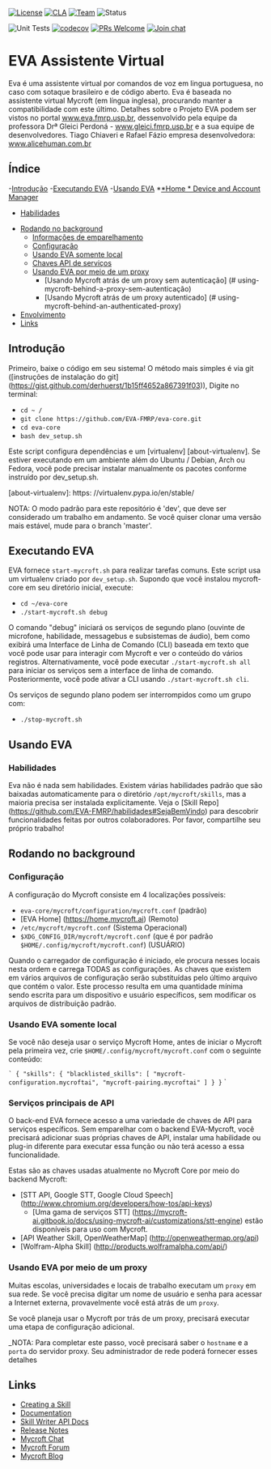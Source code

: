[![License](https://img.shields.io/badge/License-Apache%202.0-blue.svg)](LICENSE.md) 
[![CLA](https://img.shields.io/badge/CLA%3F-Required-blue.svg)](https://mycroft.ai/cla) 
[![Team](https://img.shields.io/badge/Team-Mycroft_Core-violetblue.svg)](https://github.com/MycroftAI/contributors/blob/master/team/Mycroft%20Core.md) 
![Status](https://img.shields.io/badge/-Production_ready-green.svg)

![Unit Tests](https://github.com/mycroftai/mycroft-core/workflows/Unit%20Tests/badge.svg)
[![codecov](https://codecov.io/gh/MycroftAI/mycroft-core/branch/dev/graph/badge.svg?token=zQzRlkXxAr)](https://codecov.io/gh/MycroftAI/mycroft-core)
[![PRs Welcome](https://img.shields.io/badge/PRs-welcome-brightgreen.svg)](http://makeapullrequest.com)
[![Join chat](https://img.shields.io/badge/Mattermost-join_chat-brightgreen.svg)](https://chat.mycroft.ai)

# EVA Assistente Virtual

Eva é uma assistente virtual por comandos de voz em lingua portuguesa, no caso com sotaque brasileiro
e de código aberto. Eva é baseada no assistente virtual Mycroft (em língua inglesa), procurando manter a compatibilidade com este último.
Detalhes sobre o Projeto EVA podem ser vistos no portal www.eva.fmrp.usp.br, dessenvolvido pela equipe da professora Drª Gleici Perdoná - www.gleici.fmrp.usp.br  e a sua equipe de desenvolvedores. Tiago Chiaveri e Rafael Fázio
empresa desenvolvedora: www.alicehuman.com.br

## Índice

-[Introdução](#introdução)
-[Executando EVA](#executando-eva)
-[Usando EVA](#usando-eva)
   *[*Home * Device and Account Manager](#home-device-and-account-manager)
   * [Habilidades](#habilidades)
- [Rodando no background](#Rodando-no-background)
   * [Informações de emparelhamento](#informações-de-emparelhamento)
   * [Configuração](#Configuração)
   * [Usando EVA somente local](#Usando-EVA-somente-local)
   * [Chaves API de serviços](#api-key-services)
   * [Usando EVA por meio de um proxy](#[Usando-EVA-por-meio-de-um-proxy)
     + [Usando Mycroft atrás de um proxy sem autenticação] (# using-mycroft-behind-a-proxy-sem-autenticação)
     + [Usando Mycroft atrás de um proxy autenticado] (# using-mycroft-behind-an-authenticated-proxy)
- [Envolvimento](#envolvimento)
- [Links](#links)

## Introdução

Primeiro, baixe o código em seu sistema! O método mais simples é via git ([instruções de instalação do git] (https://gist.github.com/derhuerst/1b15ff4652a867391f03)), 
Digite no terminal:
- `cd ~ /`
- `git clone https://github.com/EVA-FMRP/eva-core.git`
- `cd eva-core`
- `bash dev_setup.sh`


Este script configura dependências e um [virtualenv] [about-virtualenv]. Se estiver executando em um ambiente além do Ubuntu / Debian, Arch ou Fedora, você pode precisar instalar manualmente os pacotes conforme instruído por dev_setup.sh.

[about-virtualenv]: https: //virtualenv.pypa.io/en/stable/

NOTA: O modo padrão para este repositório é 'dev', que deve ser considerado um trabalho em andamento. Se você quiser clonar uma versão mais estável, mude para o branch 'master'.

## Executando EVA

EVA fornece `start-mycroft.sh` para realizar tarefas comuns. Este script usa um virtualenv criado por `dev_setup.sh`. Supondo que você instalou mycroft-core em seu diretório inicial, execute:

- `cd ~/eva-core`
- `./start-mycroft.sh debug`

O comando "debug" iniciará os serviços de segundo plano (ouvinte de microfone, habilidade, messagebus e subsistemas de áudio), bem como exibirá uma Interface de Linha de Comando (CLI) baseada em texto que você pode usar para interagir com Mycroft e ver o conteúdo do vários registros. Alternativamente, você pode executar `./start-mycroft.sh all` para iniciar os serviços sem a interface de linha de comando. Posteriormente, você pode ativar a CLI usando `./start-mycroft.sh cli`.

Os serviços de segundo plano podem ser interrompidos como um grupo com:
- `./stop-mycroft.sh`

## Usando EVA

### Habilidades

Eva não é nada sem habilidades. Existem várias habilidades padrão que são baixadas automaticamente para o diretório `/opt/mycroft/skills`, mas a maioria precisa ser instalada explicitamente. Veja o [Skill Repo] (https://github.com/EVA-FMRP/habilidades#SejaBemVindo) para descobrir funcionalidades feitas por outros colaboradores. Por favor, compartilhe seu próprio trabalho!

## Rodando no background

### Configuração
A configuração do Mycroft consiste em 4 localizações possíveis:
- `eva-core/mycroft/configuration/mycroft.conf` (padrão)
- [EVA Home] (https://home.mycroft.ai) (Remoto)
- `/etc/mycroft/mycroft.conf` (Sistema Operacional)
- `$XDG_CONFIG_DIR/mycroft/mycroft.conf` (que é por padrão` $HOME/.config/mycroft/mycroft.conf`) (USUÁRIO)

Quando o carregador de configuração é iniciado, ele procura nesses locais nesta ordem e carrega TODAS as configurações. As chaves que existem em vários arquivos de configuração serão substituídas pelo último arquivo que contém o valor. Este processo resulta em uma quantidade mínima sendo escrita para um dispositivo e usuário específicos, sem modificar os arquivos de distribuição padrão.

### Usando EVA somente local

Se você não deseja usar o serviço Mycroft Home, antes de iniciar o Mycroft pela primeira vez, crie `$HOME/.config/mycroft/mycroft.conf` com o seguinte conteúdo:

`` `
{
  "skills": {
    "blacklisted_skills": [
      "mycroft-configuration.mycroftai",
      "mycroft-pairing.mycroftai"
    ]
  }
}
`` `

### Serviços principais de API

O back-end EVA fornece acesso a uma variedade de chaves de API para serviços específicos. Sem emparelhar com o backend EVA-Mycroft, você precisará adicionar suas próprias chaves de API, instalar uma habilidade ou plug-in diferente para executar essa função ou não terá acesso a essa funcionalidade.

Estas são as chaves usadas atualmente no Mycroft Core por meio do backend Mycroft:

- [STT API, Google STT, Google Cloud Speech] (http://www.chromium.org/developers/how-tos/api-keys)
  - [Uma gama de serviços STT] (https://mycroft-ai.gitbook.io/docs/using-mycroft-ai/customizations/stt-engine) estão disponíveis para uso com Mycroft.
- [API Weather Skill, OpenWeatherMap] (http://openweathermap.org/api)
- [Wolfram-Alpha Skill] (http://products.wolframalpha.com/api/)


### Usando EVA por meio de um proxy

Muitas escolas, universidades e locais de trabalho executam um `proxy` em sua rede. Se você precisa digitar um nome de usuário e senha para acessar a Internet externa, provavelmente você está atrás de um `proxy`.

Se você planeja usar o Mycroft por trás de um proxy, precisará executar uma etapa de configuração adicional.

_NOTA: Para completar este passo, você precisará saber o `hostname` e a` porta` do servidor proxy. Seu administrador de rede poderá fornecer esses detalhes

 ## Links
* [Creating a Skill](https://mycroft-ai.gitbook.io/docs/skill-development/your-first-skill)
* [Documentation](https://docs.mycroft.ai)
* [Skill Writer API Docs](https://mycroft-core.readthedocs.io/en/master/)
* [Release Notes](https://github.com/MycroftAI/mycroft-core/releases)
* [Mycroft Chat](https://chat.mycroft.ai)
* [Mycroft Forum](https://community.mycroft.ai)
* [Mycroft Blog](https://mycroft.ai/blog)
